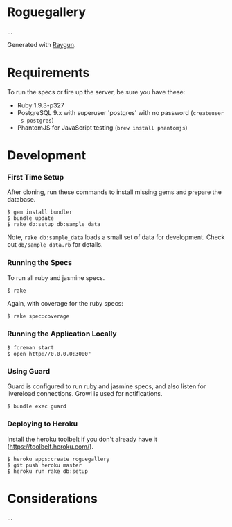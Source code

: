 # Roguegallery

...

Generated with [Raygun](https://github.com/carbonfive/raygun).

# Requirements

To run the specs or fire up the server, be sure you have these:

* Ruby 1.9.3-p327
* PostgreSQL 9.x with superuser 'postgres' with no password (```createuser -s postgres```)
* PhantomJS for JavaScript testing (```brew install phantomjs```)

# Development

### First Time Setup

After cloning, run these commands to install missing gems and prepare the database.

    $ gem install bundler
    $ bundle update
    $ rake db:setup db:sample_data

Note, ```rake db:sample_data``` loads a small set of data for development. Check out ```db/sample_data.rb``` for details.

### Running the Specs

To run all ruby and jasmine specs.

    $ rake

Again, with coverage for the ruby specs:

    $ rake spec:coverage

### Running the Application Locally

    $ foreman start
    $ open http://0.0.0.0:3000"

### Using Guard

Guard is configured to run ruby and jasmine specs, and also listen for livereload connections. Growl is used for notifications.

    $ bundle exec guard

### Deploying to Heroku

Install the heroku toolbelt if you don't already have it (https://toolbelt.heroku.com/).

    $ heroku apps:create roguegallery
    $ git push heroku master
    $ heroku run rake db:setup

# Considerations

...
